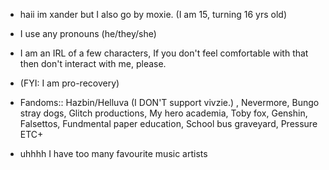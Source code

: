 - haii im xander but I also go by moxie. (I am 15, turning 16 yrs old)

- I use any pronouns (he/they/she)

-  I am an IRL of a few characters, If you don't feel comfortable with that then don't interact with me, please.
-  (FYI: I am pro-recovery)

- Fandoms:: Hazbin/Helluva (I DON'T support vivzie.) , Nevermore, Bungo stray dogs, Glitch productions, My hero academia, Toby fox, Genshin, Falsettos, Fundmental paper education, School bus graveyard, Pressure ETC+ 

- uhhhh I have too many favourite music artists 


  

<!---
bandagedidiot/bandagedidiot is a ✨ special ✨ repository because its `README.md` (this file) appears on your GitHub profile.
You can click the Preview link to take a look at your changes.
--->
